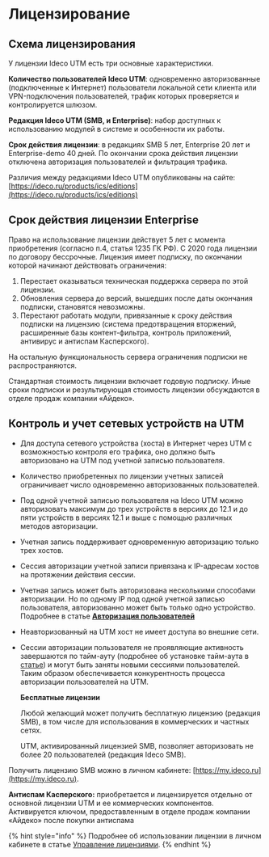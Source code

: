 # Лицензирование

## Схема лицензирования

У лицензии Ideco UTM есть три основные характеристики.

**Количество пользователей Ideco UTM**: одновременно авторизованные (подключенные к Интернет) пользователи локальной сети клиента или VPN-подключения пользователей, трафик которых проверяется и контролируется шлюзом.

**Редакция Ideco UTM (SMB, и Enterprise)**: набор доступных к использованию модулей в системе и особенности их работы.

**Срок действия лицензии**: в редакциях SMB 5 лет, Enterprise 20 лет и Enterprise-demo 40 дней. По окончании срока действия лицензии отключена авторизация пользователей и фильтрация трафика.

Различия между редакциями Ideco UTM опубликованы на сайте: [https://ideco.ru/products/ics/editions](https://ideco.ru/products/ics/editions)

## Срок действия лицензии Enterprise

Право на использование лицензии действует 5 лет с момента приобретения (согласно п.4, статья 1235 ГК РФ). С 2020 года лицензии по договору бессрочные. Лицензия имеет подписку, по окончании которой начинают действовать ограничения:

1. Перестает оказываться техническая поддержка сервера по этой лицензии.
2. Обновления сервера до версий, вышедших после даты окончания подписки, становятся невозможны.
3. Перестают работать модули, привязанные к сроку действия подписки на лицензию (система предотвращения вторжений, расширенные базы контент-фильтра, контроль приложений, антивирус и антиспам Касперского).

На остальную функциональность сервера ограничения подписки не распространяются.

Стандартная стоимость лицензии включает годовую подписку. Иные сроки подписки и результирующая стоимость лицензии обсуждаются в отделе продаж компании «Айдеко».

## Контроль и учет сетевых устройств на UTM

* Для доступа сетевого устройства (хоста) в Интернет через UTM с возможностью контроля его трафика, оно должно быть авторизовано на UTM под учетной записью пользователя.
* Количество приобретенных по лицензии учетных записей ограничивает число одновременно авторизованных пользователей.
* Под одной учетной записью пользователя на Ideco UTM можно авторизовать максимум до трех устройств в версиях до 12.1 и до пяти устройств в версиях 12.1 и выше с помощью различных методов авторизации.
* Учетная запись поддерживает одновременную авторизацию только трех хостов.
* Сессия авторизации учетной записи привязана к IP-адресам хостов на протяжении действия сессии.
* Учетная запись может быть авторизована несколькими способами авторизации. Но по одному IP под одной учетной записью пользователя, авторизованно может быть только одно устройство. Подробнее в статье [**Авторизация пользователей**](../settings/users/authorization/)
* Неавторизованный на UTM хост не имеет доступа во внешние сети.
*   Сессии авторизации пользователя не проявляющие активность завершаются по тайм-ауту (подробнее об установке тайм-аута в [статье](../settings/users/authorization/)) и могут быть заняты новыми сессиями пользователей. Таким образом обеспечивается конкурентность процесса авторизации пользователей на UTM.

    **Бесплатные лицензии**

    Любой желающий может получить бесплатную лицензию (редакция SMB), в том числе для использования в коммерческих и частных сетях.

    UTM, активированный лицензией SMB, позволяет авторизовать не более 20 пользователей (редакция Ideco SMB).

Получить лицензию SMB можно в личном кабинете: [https://my.ideco.ru](https://my.ideco.ru).

**Антиспам Касперского:** приобретается и лицензируется отдельно от основной лицензии UTM и ее коммерческих компонентов. Активируется ключом, предоставленным в отделе продаж компании «Айдеко» после покупки антиспама

{% hint style="info" %}
Подробнее об использовании лицензии в личном кабинете в статье [Управление лицензиями](../service/license-management.md).
{% endhint %}